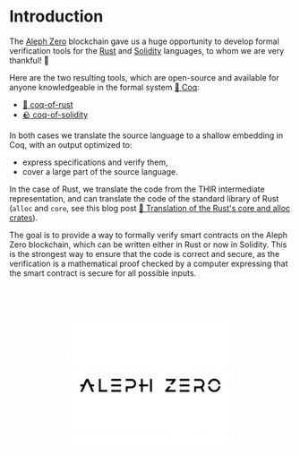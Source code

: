 # Introduction

The [Aleph Zero](https://alephzero.org/) blockchain gave us a huge opportunity to develop formal verification tools for the [Rust](https://www.rust-lang.org/) and [Solidity](https://soliditylang.org/) languages, to whom we are very thankful!&nbsp;🙏

Here are the two resulting tools, which are open-source and available for anyone knowledgeable in the formal system [🐓&nbsp;Coq](https://coq.inria.fr/):

- [🦀 coq-of-rust](https://github.com/formal-land/coq-of-rust)
- [🪨 coq-of-solidity](https://github.com/formal-land/coq-of-solidity)

In both cases we translate the source language to a shallow embedding in Coq, with an output optimized to:

- express specifications and verify them,
- cover a large part of the source language.

In the case of Rust, we translate the code from the THIR intermediate representation, and can translate the code of the standard library of Rust (`alloc` and `core`, see this blog post [🦀&nbsp;Translation of the Rust's core and alloc crates](https://formal.land/blog/2024/04/26/translation-core-alloc-crates)).

The goal is to provide a way to formally verify smart contracts on the Aleph Zero blockchain, which can be written either in Rust or now in Solidity. This is the strongest way to ensure that the code is correct and secure, as the verification is a mathematical proof checked by a computer expressing that the smart contract is secure for all possible inputs.

<div style="text-align: center; margin-top: 80px;">
  <img src="./logo.jpg" alt="Aleph Zero" width="300" />
</div>
